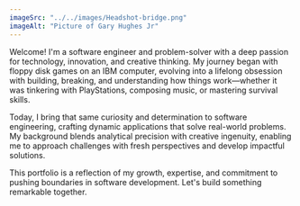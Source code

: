 ```yaml
---
imageSrc: "../../images/Headshot-bridge.png"
imageAlt: "Picture of Gary Hughes Jr"
---
```



Welcome! I'm a software engineer and problem-solver with a deep passion for technology, innovation, and creative thinking. My journey began with floppy disk games on an IBM computer, evolving into a lifelong obsession with building, breaking, and understanding how things work—whether it was tinkering with PlayStations, composing music, or mastering survival skills.

Today, I bring that same curiosity and determination to software engineering, crafting dynamic applications that solve real-world problems. My background blends analytical precision with creative ingenuity, enabling me to approach challenges with fresh perspectives and develop impactful solutions.

This portfolio is a reflection of my growth, expertise, and commitment to pushing boundaries in software development. Let's build something remarkable together.